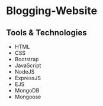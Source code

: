 # Blogging-Website

## Tools & Technologies
<ul>
  <li> HTML </li>
  <li> CSS </li>
  <li> Bootstrap </li>
  <li> JavaScript </li>
  <li> NodeJS </li>
  <li> ExpressJS </li>
  <li> EJS </li>
  <li> MongoDB </li>
  <li> Mongoose </li>
  </ul>
